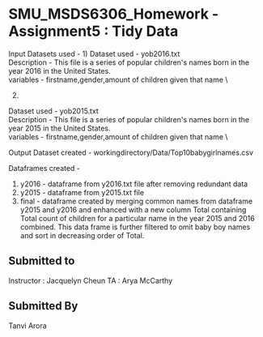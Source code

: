 # SMU_MSDS6306_Homework - Assignment5 : Tidy Data

Input Datasets used - 
1) 
Dataset used  - yob2016.txt \
Description   - This file is a series of popular children's names born in the year 2016 in the United States. \
variables     - firstname,gender,amount of children given that name \

2)
Dataset used  - yob2015.txt \
Description   - This file is a series of popular children's names born in the year 2015 in the United States. \
variables     - firstname,gender,amount of children given that name \

Output Dataset created - 
workingdirectory/Data/Top10babygirlnames.csv

Dataframes created -
1) y2016 - dataframe from y2016.txt file after removing redundant data
2) y2015 - dataframe from y2015.txt file 
3) final - dataframe created by merging common names from dataframe y2015 and y2016 and enhanced with a new column Total containing Total count of children for a particular name in the year 2015 and 2016 combined. This data frame is further filtered to omit baby boy names and sort in decreasing order of Total.


## Submitted to 
Instructor : Jacquelyn Cheun
TA : Arya McCarthy

## Submitted By
Tanvi Arora



